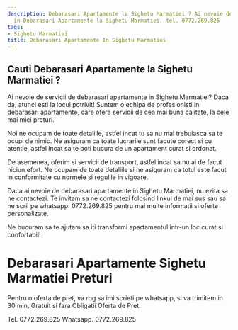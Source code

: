 ```yaml
---
description: Debarasari Apartamente la Sighetu Marmatiei ? Ai nevoie de un profesionist
  in Debarasari Apartamente la Sighetu Marmatiei. tel. 0772.269.825
tags:
- Sighetu Marmatiei
title: Debarasari Apartamente In Sighetu Marmatiei
---
```



## Cauti Debarasari Apartamente la Sighetu Marmatiei ?

Ai nevoie de servicii de debarasari apartamente in Sighetu Marmatiei? Daca da, atunci esti la locul potrivit! Suntem o echipa de profesionisti in debarasari apartamente, care ofera servicii de cea mai buna calitate, la cele mai mici preturi. 

Noi ne ocupam de toate detaliile, astfel incat tu sa nu mai trebuiasca sa te ocupi de nimic. Ne asiguram ca toate lucrarile sunt facute corect si cu atentie, astfel incat sa te poti bucura de un apartament curat si ordonat. 

De asemenea, oferim si servicii de transport, astfel incat sa nu ai de facut niciun efort. Ne ocupam de toate detaliile si ne asiguram ca totul este facut in conformitate cu normele si regulile in vigoare. 

Daca ai nevoie de debarasari apartamente in Sighetu Marmatiei, nu ezita sa ne contactezi. Te invitam sa ne contactezi folosind linkul de mai sus sau sa ne scrii pe whatsapp: 0772.269.825 pentru mai multe informatii si oferte personalizate. 

Ne bucuram sa te ajutam sa iti transformi apartamentul intr-un loc curat si confortabil!

# Debarasari Apartamente Sighetu Marmatiei Preturi
Pentru o oferta de pret, va rog sa imi scrieti pe whatsapp, si va trimitem in 30 min, Gratuit si fara Obligatii Oferta de Pret.

Tel. 0772.269.825
Whatsapp. 0772.269.825